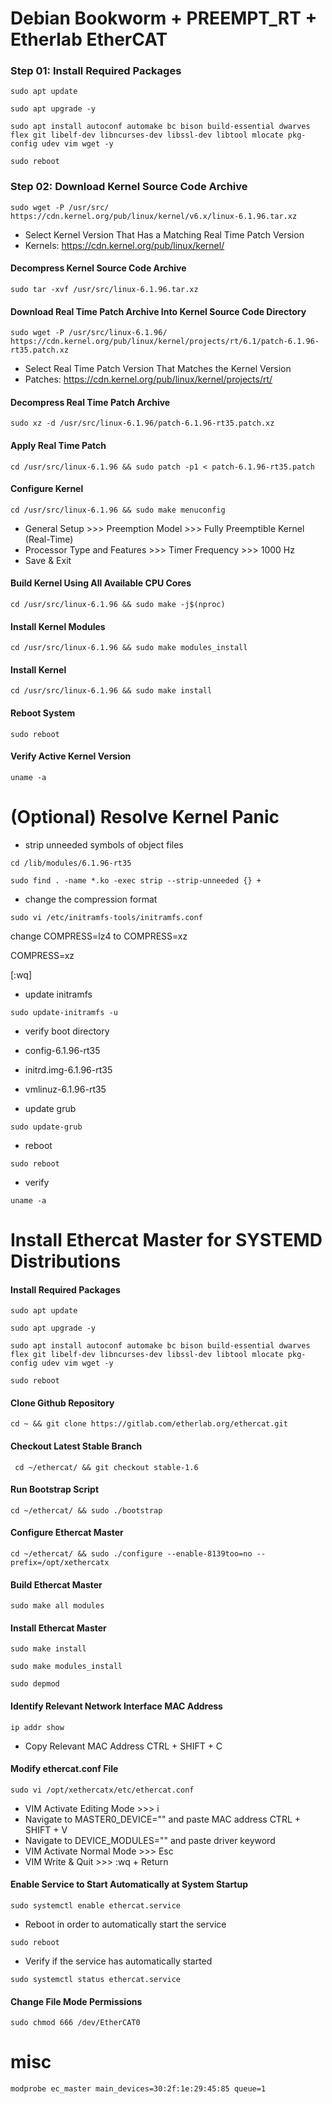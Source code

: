 # Debian Bookworm + PREEMPT_RT + Etherlab EtherCAT
### Step 01: Install Required Packages
```console
sudo apt update
```
```console
sudo apt upgrade -y
```
```console
sudo apt install autoconf automake bc bison build-essential dwarves flex git libelf-dev libncurses-dev libssl-dev libtool mlocate pkg-config udev vim wget -y
```
```console
sudo reboot
```
### Step 02: Download Kernel Source Code Archive
```console
sudo wget -P /usr/src/ https://cdn.kernel.org/pub/linux/kernel/v6.x/linux-6.1.96.tar.xz
```
* Select Kernel Version That Has a Matching Real Time Patch Version
* Kernels: https://cdn.kernel.org/pub/linux/kernel/

#### Decompress Kernel Source Code Archive
```console
sudo tar -xvf /usr/src/linux-6.1.96.tar.xz
```

#### Download Real Time Patch Archive Into Kernel Source Code Directory
```console
sudo wget -P /usr/src/linux-6.1.96/ https://cdn.kernel.org/pub/linux/kernel/projects/rt/6.1/patch-6.1.96-rt35.patch.xz
```
* Select Real Time Patch Version That Matches the Kernel Version
* Patches: https://cdn.kernel.org/pub/linux/kernel/projects/rt/

#### Decompress Real Time Patch Archive
```console
sudo xz -d /usr/src/linux-6.1.96/patch-6.1.96-rt35.patch.xz
```

#### Apply Real Time Patch
```console
cd /usr/src/linux-6.1.96 && sudo patch -p1 < patch-6.1.96-rt35.patch
```
#### Configure Kernel
```console
cd /usr/src/linux-6.1.96 && sudo make menuconfig
```
* General Setup >>> Preemption Model >>> Fully Preemptible Kernel (Real-Time)
* Processor Type and Features >>> Timer Frequency >>> 1000 Hz
* Save & Exit

#### Build Kernel Using All Available CPU Cores
```console
cd /usr/src/linux-6.1.96 && sudo make -j$(nproc)
```

#### Install Kernel Modules
```console
cd /usr/src/linux-6.1.96 && sudo make modules_install
```

#### Install Kernel
```console
cd /usr/src/linux-6.1.96 && sudo make install
```

#### Reboot System
```console
sudo reboot
```

#### Verify Active Kernel Version
```console
uname -a
```

# (Optional) Resolve Kernel Panic

* strip unneeded symbols of object files
```console
cd /lib/modules/6.1.96-rt35
```
```console
sudo find . -name *.ko -exec strip --strip-unneeded {} +
```
* change the compression format
```console
sudo vi /etc/initramfs-tools/initramfs.conf
```

change COMPRESS=lz4 to COMPRESS=xz

COMPRESS=xz 

[:wq]

* update initramfs

```console
sudo update-initramfs -u
```

* verify boot directory
* config-6.1.96-rt35
* initrd.img-6.1.96-rt35
* vmlinuz-6.1.96-rt35

* update grub

```console
sudo update-grub
```

* reboot

```console
sudo reboot
```

* verify

```console
uname -a
```

# Install Ethercat Master for SYSTEMD Distributions

#### Install Required Packages

```console
sudo apt update
```
```console
sudo apt upgrade -y
```
```console
sudo apt install autoconf automake bc bison build-essential dwarves flex git libelf-dev libncurses-dev libssl-dev libtool mlocate pkg-config udev vim wget -y
```
```console
sudo reboot
```

#### Clone Github Repository
```console
cd ~ && git clone https://gitlab.com/etherlab.org/ethercat.git
```

#### Checkout Latest Stable Branch
```console
 cd ~/ethercat/ && git checkout stable-1.6
```

#### Run Bootstrap Script
```console
cd ~/ethercat/ && sudo ./bootstrap
```

#### Configure Ethercat Master
```console
cd ~/ethercat/ && sudo ./configure --enable-8139too=no --prefix=/opt/xethercatx
```

#### Build Ethercat Master
```console
sudo make all modules
```

#### Install Ethercat Master
```console
sudo make install
```
```console
sudo make modules_install
```
```console
sudo depmod
```
#### Identify Relevant Network Interface MAC Address

```console
ip addr show
```
* Copy Relevant MAC Address CTRL + SHIFT + C

#### Modify ethercat.conf File
```console
sudo vi /opt/xethercatx/etc/ethercat.conf
```
* VIM Activate Editing Mode >>> i
* Navigate to MASTER0_DEVICE="" and paste MAC address CTRL + SHIFT + V
* Navigate to DEVICE_MODULES="" and paste driver keyword
* VIM Activate Normal Mode >>> Esc
* VIM Write & Quit >>> :wq + Return

#### Enable Service to Start Automatically at System Startup
```console
sudo systemctl enable ethercat.service
```
* Reboot in order to automatically start the service
```console
sudo reboot
```
* Verify if the service has automatically started
```console
sudo systemctl status ethercat.service
```

#### Change File Mode Permissions
```console
sudo chmod 666 /dev/EtherCAT0
```

# misc

```console
modprobe ec_master main_devices=30:2f:1e:29:45:85 queue=1
```
